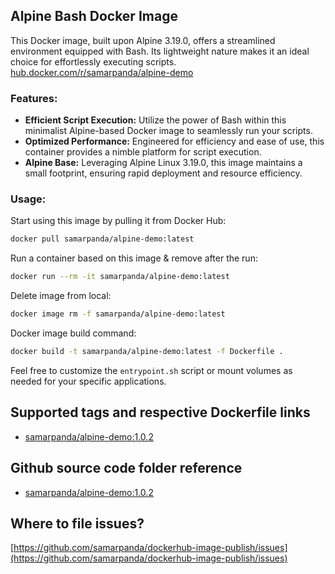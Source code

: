 ## Alpine Bash Docker Image

This Docker image, built upon Alpine 3.19.0, offers a streamlined environment equipped with Bash. Its lightweight nature makes it an ideal choice for effortlessly executing scripts. [hub.docker.com/r/samarpanda/alpine-demo](https://hub.docker.com/r/samarpanda/alpine-demo)

### Features:

- **Efficient Script Execution:** Utilize the power of Bash within this minimalist Alpine-based Docker image to seamlessly run your scripts.
- **Optimized Performance:** Engineered for efficiency and ease of use, this container provides a nimble platform for script execution.
- **Alpine Base:** Leveraging Alpine Linux 3.19.0, this image maintains a small footprint, ensuring rapid deployment and resource efficiency.

### Usage:

Start using this image by pulling it from Docker Hub:

```bash
docker pull samarpanda/alpine-demo:latest
```

Run a container based on this image & remove after the run:

```bash
docker run --rm -it samarpanda/alpine-demo:latest
```

Delete image from local:

```bash
docker image rm -f samarpanda/alpine-demo:latest
```

Docker image build command:
```bash
docker build -t samarpanda/alpine-demo:latest -f Dockerfile .
```

Feel free to customize the `entrypoint.sh` script or mount volumes as needed for your specific applications.

## Supported tags and respective Dockerfile links

- [samarpanda/alpine-demo:1.0.2](https://github.com/samarpanda/dockerhub-image-publish/blob/master/alpine-demo/Dockerfile)

## Github source code folder reference

- [samarpanda/alpine-demo:1.0.2](https://github.com/samarpanda/dockerhub-image-publish/tree/master/alpine-demo)

## Where to file issues?

[https://github.com/samarpanda/dockerhub-image-publish/issues](https://github.com/samarpanda/dockerhub-image-publish/issues)

